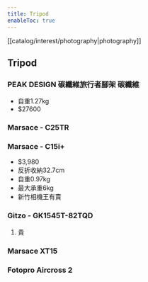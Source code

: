 ```yaml
---
title: Tripod
enableToc: true
---
```

[[catalog/interest/photography|photography]]

## Tripod
### PEAK DESIGN 碳纖維旅行者腳架 碳纖維
- 自重1.27kg
- $27600

### Marsace - C25TR

### Marsace - C15i+
- $3,980
- 反折收納32.7cm
- 自重0.97kg
- 最大承重6kg
- 新竹相機王有賣 

### Gitzo - GK1545T-82TQD
1. 貴

### Marsace XT15
### Fotopro Aircross 2